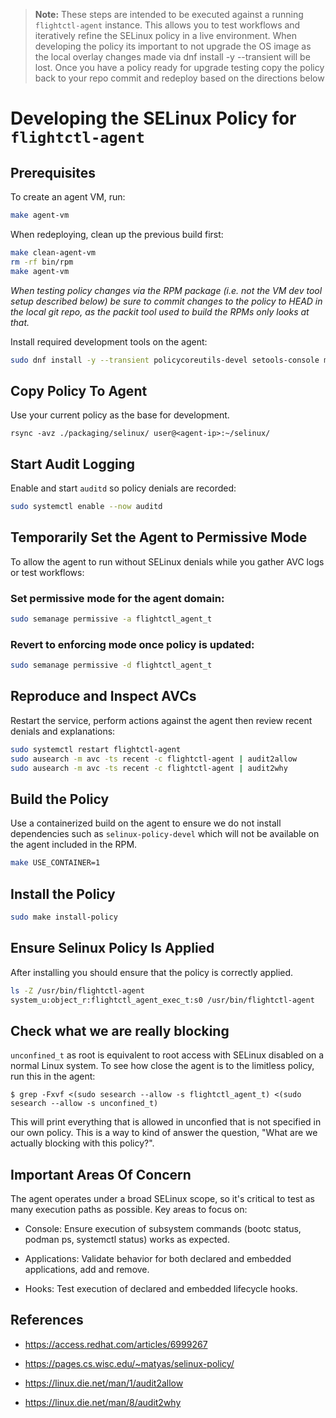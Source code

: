 > **Note:** These steps are intended to be executed against a running `flightctl-agent` instance.
> This allows you to test workflows and iteratively refine the SELinux policy in a live environment.
> When developing the policy its important to not upgrade the OS image as the local overlay changes
> made via dnf install -y --transient <package-name> will be lost. Once you have a policy ready for
> upgrade testing copy the policy back to your repo commit and redeploy based on the directions below

# Developing the SELinux Policy for `flightctl-agent`

## Prerequisites

To create an agent VM, run:

```sh
make agent-vm
```

When redeploying, clean up the previous build first:

```sh
make clean-agent-vm
rm -rf bin/rpm
make agent-vm
```

*When testing policy changes via the RPM package (i.e. not the VM dev tool setup described below) be
sure to commit changes to the policy to HEAD in the local git repo, as the packit tool used to build
the RPMs only looks at that.*

Install required development tools on the agent:

```sh
sudo dnf install -y --transient policycoreutils-devel setools-console make audit rsync
```

## Copy Policy To Agent

Use your current policy as the base for development.

```
rsync -avz ./packaging/selinux/ user@<agent-ip>:~/selinux/
```

## Start Audit Logging
Enable and start `auditd` so policy denials are recorded:

```sh
sudo systemctl enable --now auditd
```

## Temporarily Set the Agent to Permissive Mode

To allow the agent to run without SELinux denials while you gather AVC logs or test workflows:

### Set permissive mode for the agent domain:

```sh
sudo semanage permissive -a flightctl_agent_t
```

### Revert to enforcing mode once policy is updated:

```sh
sudo semanage permissive -d flightctl_agent_t
```

## Reproduce and Inspect AVCs

Restart the service, perform actions against the agent then review recent denials and explanations:

```sh
sudo systemctl restart flightctl-agent
sudo ausearch -m avc -ts recent -c flightctl-agent | audit2allow
sudo ausearch -m avc -ts recent -c flightctl-agent | audit2why
```

## Build the Policy 

Use a containerized build on the agent to ensure we do not install
dependencies such as `selinux-policy-devel` which will not be available on the
agent included in the RPM.

```sh
make USE_CONTAINER=1
```

## Install the Policy

```sh
sudo make install-policy
```

## Ensure Selinux Policy Is Applied

After installing you should ensure that the policy is correctly applied.

```sh
ls -Z /usr/bin/flightctl-agent 
system_u:object_r:flightctl_agent_exec_t:s0 /usr/bin/flightctl-agent
```

## Check what we are really blocking

`unconfined_t` as root is equivalent to root access with SELinux disabled on a normal Linux system. To
see how close the agent is to the limitless policy, run this in the agent:

`$ grep -Fxvf <(sudo sesearch --allow -s flightctl_agent_t) <(sudo sesearch --allow -s unconfined_t)`

This will print everything that is allowed in unconfied that is not specified in our own policy.
This is a way to kind of answer the question, "What are we actually blocking with this policy?".

## Important Areas Of Concern

The agent operates under a broad SELinux scope, so it's critical to test as many execution paths as possible. Key areas to focus on:

- Console: Ensure execution of subsystem commands (bootc status, podman ps, systemctl status) works as expected.

- Applications: Validate behavior for both declared and embedded applications, add and remove.

- Hooks: Test execution of declared and embedded lifecycle hooks.

## References

- https://access.redhat.com/articles/6999267

- https://pages.cs.wisc.edu/~matyas/selinux-policy/

- https://linux.die.net/man/1/audit2allow

- https://linux.die.net/man/8/audit2why
